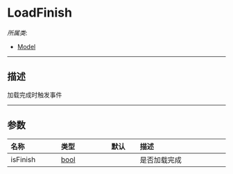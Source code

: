 # LoadFinish

*所属类*:
* [Model](/Api/Classes/Role/Model.md)
------------------------------------------------------------------------------------------
## 描述

加载完成时触发事件

------------------------------------------------------------------------------------------
## 参数

|<div style="width:100px">名称</div>|<div style="width:100px">类型</div>|<div style="width:50px">默认</div>|<div style="width:350px">描述</div>|
|:---|:---|:---|:---|
|isFinish|[bool](/Api/DataType/Bool.md)||是否加载完成|
